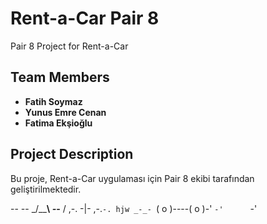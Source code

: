 # Rent-a-Car Pair 8

Pair 8 Project for Rent-a-Car

## Team Members
- **Fatih Soymaz**
- **Yunus Emre Cenan**
- **Fatima Ekşioğlu**

## Project Description
Bu proje, Rent-a-Car uygulaması için Pair 8 ekibi tarafından geliştirilmektedir.


  --
    _-_-  _/\______\\__
 _-_-__  / ,-. -|-  ,-.`-.
hjw _-_- `( o )----( o )-'
           `-'      `-'
